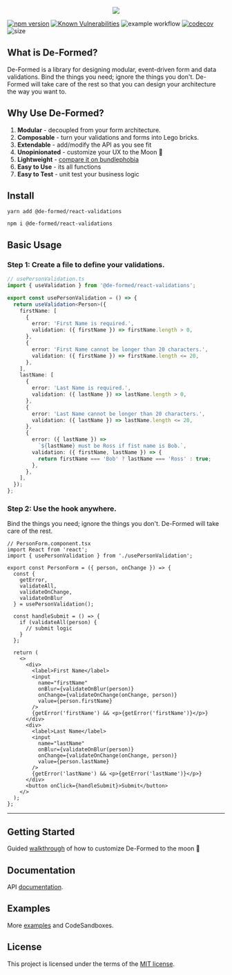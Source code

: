 <p align="center">
  <img src="https://user-images.githubusercontent.com/35798153/157611790-96f35e8b-ee4f-44e4-b3c9-1864900a02f2.png" />
</p>

[![npm version](https://badge.fury.io/js/@de-formed%2Freact-validations.svg)](https://badge.fury.io/js/@de-formed%2Freact-validations)
[![Known Vulnerabilities](https://snyk.io/test/github/prescottbreeden/de-formed-validations-react/badge.svg)](https://snyk.io/test/github/prescottbreeden/de-formed-validations-react)
![example workflow](https://github.com/prescottbreeden/de-formed-validations-react/actions/workflows/main.yml/badge.svg)
[![codecov](https://codecov.io/gh/prescottbreeden/de-formed-validations-react/branch/main/graph/badge.svg?token=7MPA6NZZDD)](https://codecov.io/gh/prescottbreeden/de-formed-validations-react)
![size](https://img.shields.io/bundlephobia/minzip/@de-formed/react-validations)

## What is De-Formed?

De-Formed is a library for designing modular, event-driven form and data validations. Bind the things you need; ignore the things you don't. De-Formed will take care of the rest so that you can design your architecture the way you want to.

## Why Use De-Formed?

1. **Modular** - decoupled from your form architecture.
1. **Composable** - turn your validations and forms into Lego bricks.
1. **Extendable** - add/modify the API as you see fit
1. **Unopinionated** - customize your UX to the Moon 🚀
1. **Lightweight** - [compare it on bundlephobia](https://bundlephobia.com/package/@de-formed/react-validations)
1. **Easy to Use** - its all functions
1. **Easy to Test** - unit test your business logic

## Install

```
yarn add @de-formed/react-validations
```

```
npm i @de-formed/react-validations
```

## Basic Usage

### Step 1: Create a file to define your validations.

```ts
// usePersonValidation.ts
import { useValidation } from '@de-formed/react-validations';

export const usePersonValidation = () => {
  return useValidation<Person>({
    firstName: [
      {
        error: 'First Name is required.',
        validation: ({ firstName }) => firstName.length > 0,
      },
      {
        error: 'First Name cannot be longer than 20 characters.',
        validation: ({ firstName }) => firstName.length <= 20,
      },
    ],
    lastName: [
      {
        error: 'Last Name is required.',
        validation: ({ lastName }) => lastName.length > 0,
      },
      {
        error: 'Last Name cannot be longer than 20 characters.',
        validation: ({ lastName }) => lastName.length <= 20,
      },
      {
        error: ({ lastName }) =>
          `${lastName} must be Ross if fist name is Bob.`,
        validation: ({ firstName, lastName }) => {
          return firstName === 'Bob' ? lastName === 'Ross' : true;
        },
      },
    ],
  });
};
```

### Step 2: Use the hook anywhere.

Bind the things you need; ignore the things you don't. De-Formed will take care of the rest.

```tsx
// PersonForm.component.tsx
import React from 'react';
import { usePersonValidation } from './usePersonValidation';

export const PersonForm = ({ person, onChange }) => {
  const {
    getError,
    validateAll,
    validateOnChange,
    validateOnBlur
  } = usePersonValidation();

  const handleSubmit = () => {
    if (validateAll(person) {
      // submit logic
    }
  };

  return (
    <>
      <div>
        <label>First Name</label>
        <input
          name="firstName"
          onBlur={validateOnBlur(person)}
          onChange={validateOnChange(onChange, person)}
          value={person.firstName}
        />
        {getError('firstName') && <p>{getError('firstName')}</p>}
      </div>
      <div>
        <label>Last Name</label>
        <input
          name="lastName"
          onBlur={validateOnBlur(person)}
          onChange={validateOnChange(onChange, person)}
          value={person.lastName}
        />
        {getError('lastName') && <p>{getError('lastName')}</p>}
      </div>
      <button onClick={handleSubmit}>Submit</button>
    </>
  );
};
```

---

## Getting Started

Guided [walkthrough](https://github.com/prescottbreeden/de-formed-validations-react/wiki/Getting-Started) of how to customize De-Formed to the moon 🚀

## Documentation

API [documentation](https://github.com/prescottbreeden/de-formed-validations-react/wiki/Docs).

## Examples

More [examples](https://github.com/prescottbreeden/de-formed-validations-react/wiki/Examples) and CodeSandboxes.

## License

This project is licensed under the terms of the [MIT license](/LICENSE).
